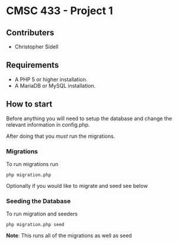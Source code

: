 # CMSC 433 - Project 1

## Contributers
- Christopher Sidell

## Requirements
- A PHP 5 or higher installation.
- A MariaDB or MySQL installation.

## How to start
Before anything you will need to setup the database and change the relevant information in config.php.

After doing that you *must* run the migrations.

### Migrations
To run migrations run

    php migration.php

Optionally if you would like to migrate and seed see below

### Seeding the Database
To run migration and seeders

    php migration.php seed

**Note**: This runs all of the migrations as well as seed